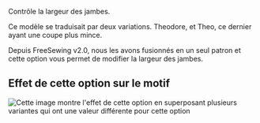 Contrôle la largeur des jambes.

<Note>

Ce modèle se traduisait par deux variations. Theodore, et Theo, ce dernier ayant
une coupe plus mince.

Depuis FreeSewing v2.0, nous les avons fusionnés en un seul patron et cette option
vous permet de modifier la largeur des jambes.

</Note>

## Effet de cette option sur le motif

![Cette image montre l'effet de cette option en superposant plusieurs variantes qui ont une valeur différente pour cette option](theo_legwidth_sample.svg "Effet de cette option sur le motif")

